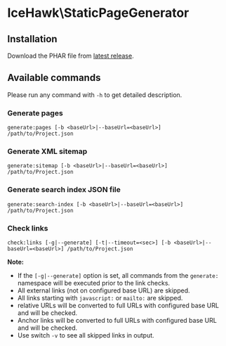 # IceHawk\StaticPageGenerator

## Installation

Download the PHAR file from [latest release](https://github.com/icehawk/static-page-generator/releases/latest).

## Available commands

Please run any command with `-h` to get detailed description.

### Generate pages
 
`generate:pages [-b <baseUrl>|--baseUrl=<baseUrl>] /path/to/Project.json`

### Generate XML sitemap

`generate:sitemap [-b <baseUrl>|--baseUrl=<baseUrl>] /path/to/Project.json`

### Generate search index JSON file

`generate:search-index [-b <baseUrl>|--baseUrl=<baseUrl>] /path/to/Project.json`

### Check links

`check:links [-g|--generate] [-t|--timeout=<sec>] [-b <baseUrl>|--baseUrl=<baseUrl>] /path/to/Project.json`

**Note:**
 * If the `[-g|--generate]` option is set, all commands from the `generate:` namespace will be executed prior to the link checks.
 * All external links (not on configured base URL) are skipped.
 * All links starting with `javascript:` or `mailto:` are skipped.
 * relative URLs will be converted to full URLs with configured base URL and will be checked.
 * Anchor links will be converted to full URLs with configured base URL and will be checked.
 * Use switch `-v` to see all skipped links in output.
